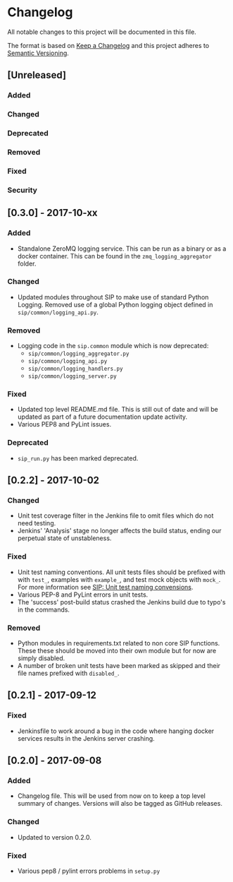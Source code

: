 # Changelog
All notable changes to this project will be documented in this file.

The format is based on [Keep a Changelog](http://keepachangelog.com/en/1.0.0/)
and this project adheres to [Semantic Versioning](http://semver.org/spec/v2.0.0.html).

## [Unreleased]
### Added
### Changed
### Deprecated
### Removed
### Fixed
### Security


## [0.3.0] - 2017-10-xx
### Added
- Standalone ZeroMQ logging service. This can be run as a binary or as a docker
  container. This can be found in the `zmq_logging_aggregator` folder.
### Changed
- Updated modules throughout SIP to make use of standard Python Logging. 
  Removed use of a global Python logging object defined in 
  `sip/common/logging_api.py`. 
### Removed
- Logging code in the `sip.common` module which is now deprecated:
  - `sip/common/logging_aggregator.py`
  - `sip/common/logging_api.py`
  - `sip/common/logging_handlers.py`
  - `sip/common/logging_server.py`
### Fixed
- Updated top level README.md file. This is still out of date and will be 
  updated as part of a future documentation update activity.
- Various PEP8 and PyLint issues.
### Deprecated
- `sip_run.py` has been marked deprecated.  

## [0.2.2] - 2017-10-02
### Changed
- Unit test coverage filter in the Jenkins file to omit files which do not need
  testing.
- Jenkins' 'Analysis' stage no longer affects the build status, ending our
  perpetual state of unstableness.
### Fixed
- Unit test naming conventions. All unit tests files should be prefixed with
  with `test_`, examples with `example_`, and test mock objects with `mock_`. 
  For more information see 
  [SIP: Unit test naming convensions](https://confluence.ska-sdp.org/display/WBS/SIP%3A+Unit+test+naming+conventions).
- Various PEP-8 and PyLint errors in unit tests.
- The 'success' post-build status crashed the Jenkins build due to typo's in the
  commands.
### Removed
- Python modules in requirements.txt related to non core SIP functions. These
  these should be moved into their own module but for now are simply disabled.
- A number of broken unit tests have been marked as skipped and their file
  names prefixed with `disabled_`. 

 
## [0.2.1] - 2017-09-12
### Fixed
- Jenkinsfile to work around a bug in the code where hanging docker services
  results in the Jenkins server crashing.

## [0.2.0] - 2017-09-08
### Added
- Changelog file. This will be used from now on to keep a top level summary of 
  changes. Versions will also be tagged as GitHub releases.
### Changed
- Updated to version 0.2.0.
### Fixed
- Various pep8 / pylint errors problems in `setup.py`
